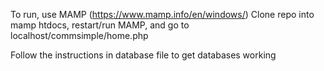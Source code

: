 To run, use MAMP (https://www.mamp.info/en/windows/)
Clone repo into mamp htdocs, restart/run MAMP, and go to localhost/commsimple/home.php

Follow the instructions in database file to get databases working


